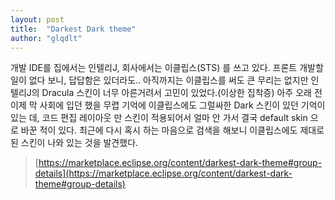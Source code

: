 ```yaml
---
layout: post
title:  "Darkest Dark theme"
author: "glqdlt"
---
```


개발 IDE를 집에서는 인텔리J, 회사에서는 이클립스(STS) 를 쓰고 있다.
프론트 개발할 일이 없다 보니, 답답함은 있더라도.. 아직까지는 이클립스를 써도 큰 무리는 없지만 인텔리J의 Dracula 스킨이 너무 아른거려서 고민이 있었다.(이상한 집착증)
아주 오래 전 이제 막 사회에 입던 했을 무렵 기억에 이클립스에도 그럴싸한 Dark 스킨이 있던 기억이 있는 데, 코드 편집 레이아웃 만 스킨이 적용되어서 얼마 안 가서 결국 default skin 으로 바꾼 적이 있다. 최근에 다시 혹시 하는 마음으로 검색을 해보니 이클립스에도 제대로 된 스킨이 나와 있는 것을 발견했다.

> [https://marketplace.eclipse.org/content/darkest-dark-theme#group-details](https://marketplace.eclipse.org/content/darkest-dark-theme#group-details)


